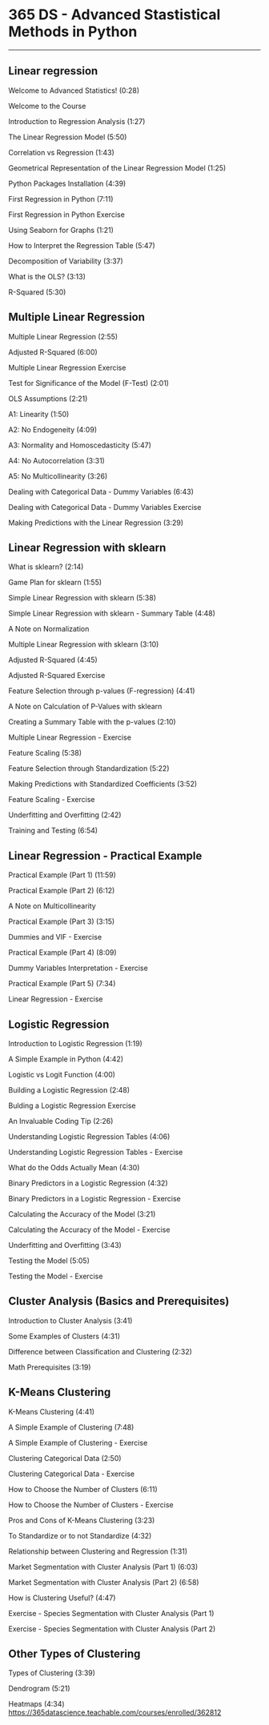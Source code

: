 # 365 DS - Advanced Stastistical Methods in Python

---

## Linear regression

Welcome to Advanced Statistics! (0:28)

Welcome to the Course

Introduction to Regression Analysis (1:27)

The Linear Regression Model (5:50)

Correlation vs Regression (1:43)

Geometrical Representation of the Linear Regression Model (1:25)

Python Packages Installation (4:39)

First Regression in Python (7:11)

First Regression in Python Exercise

Using Seaborn for Graphs (1:21)

How to Interpret the Regression Table (5:47)

Decomposition of Variability (3:37)

What is the OLS? (3:13)

R-Squared (5:30)

## Multiple Linear Regression

Multiple Linear Regression (2:55)

Adjusted R-Squared (6:00)

Multiple Linear Regression Exercise

Test for Significance of the Model (F-Test) (2:01)

OLS Assumptions (2:21)

A1: Linearity (1:50)

A2: No Endogeneity (4:09)

A3: Normality and Homoscedasticity (5:47)

A4: No Autocorrelation (3:31)

A5: No Multicollinearity (3:26)

Dealing with Categorical Data - Dummy Variables (6:43)

Dealing with Categorical Data - Dummy Variables Exercise

Making Predictions with the Linear Regression (3:29)

## Linear Regression with sklearn

What is sklearn? (2:14)

Game Plan for sklearn (1:55)

Simple Linear Regression with sklearn (5:38)

Simple Linear Regression with sklearn - Summary Table (4:48)

A Note on Normalization

Multiple Linear Regression with sklearn (3:10)

Adjusted R-Squared (4:45)

Adjusted R-Squared Exercise

Feature Selection through p-values (F-regression) (4:41)

A Note on Calculation of P-Values with sklearn

Creating a Summary Table with the p-values (2:10)

Multiple Linear Regression - Exercise

Feature Scaling (5:38)

Feature Selection through Standardization (5:22)

Making Predictions with Standardized Coefficients (3:52)

Feature Scaling - Exercise

Underfitting and Overfitting (2:42)

Training and Testing (6:54)

## Linear Regression - Practical Example

Practical Example (Part 1) (11:59)

Practical Example (Part 2) (6:12)

A Note on Multicollinearity

Practical Example (Part 3) (3:15)

Dummies and VIF - Exercise

Practical Example (Part 4) (8:09)

Dummy Variables Interpretation - Exercise

Practical Example (Part 5) (7:34)

Linear Regression - Exercise

## Logistic Regression

Introduction to Logistic Regression (1:19)

A Simple Example in Python (4:42)

Logistic vs Logit Function (4:00)

Building a Logistic Regression (2:48)

Bulding a Logistic Regression Exercise

An Invaluable Coding Tip (2:26)

Understanding Logistic Regression Tables (4:06)

Understanding Logistic Regression Tables - Exercise

What do the Odds Actually Mean (4:30)

Binary Predictors in a Logistic Regression (4:32)

Binary Predictors in a Logistic Regression - Exercise

Calculating the Accuracy of the Model (3:21)

Calculating the Accuracy of the Model - Exercise

Underfitting and Overfitting (3:43)

Testing the Model (5:05)

Testing the Model - Exercise

## Cluster Analysis (Basics and Prerequisites)

Introduction to Cluster Analysis (3:41)

Some Examples of Clusters (4:31)

Difference between Classification and Clustering (2:32)

Math Prerequisites (3:19)

## K-Means Clustering

K-Means Clustering (4:41)

A Simple Example of Clustering (7:48)

A Simple Example of Clustering - Exercise

Clustering Categorical Data (2:50)

Clustering Categorical Data - Exercise

How to Choose the Number of Clusters (6:11)

How to Choose the Number of Clusters - Exercise

Pros and Cons of K-Means Clustering (3:23)

To Standardize or to not Standardize (4:32)

Relationship between Clustering and Regression (1:31)

Market Segmentation with Cluster Analysis (Part 1) (6:03)

Market Segmentation with Cluster Analysis (Part 2) (6:58)

How is Clustering Useful? (4:47)

Exercise - Species Segmentation with Cluster Analysis (Part 1)

Exercise - Species Segmentation with Cluster Analysis (Part 2)

## Other Types of Clustering

Types of Clustering (3:39)

Dendrogram (5:21)

Heatmaps (4:34)
<https://365datascience.teachable.com/courses/enrolled/362812>
